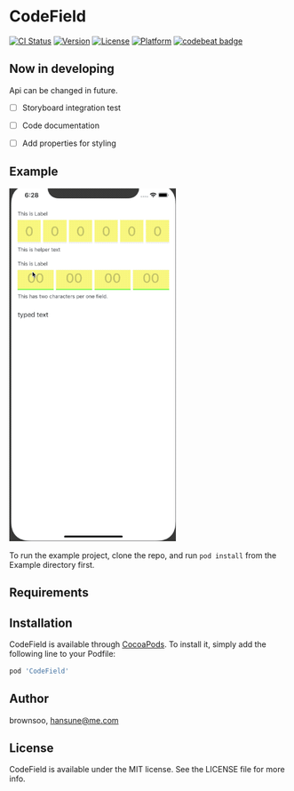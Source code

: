 # CodeField

[![CI Status](https://img.shields.io/travis/brownsoo/CodeField.svg?style=flat)](https://travis-ci.org/brownsoo/CodeField)
[![Version](https://img.shields.io/cocoapods/v/CodeField.svg?style=flat)](https://cocoapods.org/pods/CodeField)
[![License](https://img.shields.io/cocoapods/l/CodeField.svg?style=flat)](https://cocoapods.org/pods/CodeField)
[![Platform](https://img.shields.io/cocoapods/p/CodeField.svg?style=flat)](https://cocoapods.org/pods/CodeField)
[![codebeat badge](https://codebeat.co/badges/f2fd2667-a244-4315-a0f0-a3ac0c6480c5)](https://codebeat.co/projects/github-com-brownsoo-codefield-master)
## Now in developing

Api can be changed in future. 

- [ ] Storyboard integration test
- [ ] Code documentation
- [ ] Add properties for styling


## Example

![Demo of CodeField](codefield-example.gif)

To run the example project, clone the repo, and run `pod install` from the Example directory first.

## Requirements

## Installation

CodeField is available through [CocoaPods](https://cocoapods.org). To install
it, simply add the following line to your Podfile:

```ruby
pod 'CodeField'
```

## Author

brownsoo, hansune@me.com

## License

CodeField is available under the MIT license. See the LICENSE file for more info.
